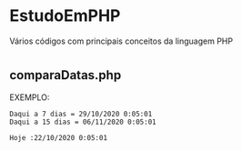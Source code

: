 # EstudoEmPHP
Vários códigos com principais conceitos da linguagem PHP

#
## comparaDatas.php
EXEMPLO:
```
Daqui a 7 dias = 29/10/2020 0:05:01
Daqui a 15 dias = 06/11/2020 0:05:01

Hoje :22/10/2020 0:05:01
```
